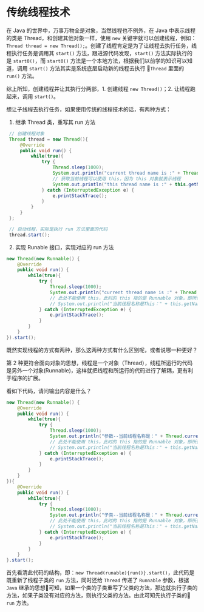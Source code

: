 # 传统线程技术

在 Java 的世界中，万事万物全是对象，当然线程也不例外，在 Java 中表示线程的类是 Thread，和创建其他对象一样，使用 `new` 关键字就可以创建线程，例如：`Thread thread = new Thread();`。创建了线程肯定是为了让线程去执行任务，线程执行任务是调用其 `start()` 方法，跟进源代码发现，`start()` 方法实际执行的是 `start0()`，而 `start0()` 方法是一个本地方法，根据我们以前学的知识可以知道，调用 `start()` 方法其实是系统底层启动新的线程去执行 `Thread` 里面的 `run()` 方法。

综上所知，创建线程并让其执行分两部，1. 创建线程 `new Thread()`；2. 让线程跑起来，调用 `start()`。

想让子线程去执行任务，如果使用传统的线程技术的话，有两种方式：

1. 继承 Thread 类，重写其 run 方法

```java
 // 创建线程对象
 Thread thread = new Thread(){
     @Override
     public void run() {
         while(true){
             try {
                 Thread.sleep(1000);
                 System.out.println("current thread name is :" + Thread.currentThread().getName());
                 // 获取当前线程可以使用 this，因为 this 对象就表示线程
                 System.out.println("this thread name is :" + this.getName());
             } catch (InterruptedException e) {
                 e.printStackTrace();
             }
         }
     }
 };

 // 启动线程，实际是执行 run 方法里面的代码
 thread.start();
```

2. 实现 Runable 接口，实现对应的 run 方法

```java
new Thread(new Runnable() {
    @Override
    public void run() {
        while(true){
            try {
                Thread.sleep(1000);
                System.out.println("current thread name is :" + Thread.currentThread().getName());
                // 此处不能使用 this，此时的 this 指的是 Runnable 对象，即所要执行的代码的宿主对象
                // System.out.println("当前线程名称是This：" + this.getName());
            } catch (InterruptedException e) {
                e.printStackTrace();
            }
        }
    }
}).start();
```

既然实现线程的方式有两种，那么这两种方式有什么区别呢，或者说哪一种更好？

第 2 种更符合面向对象的思想，线程是一个对象（Thread），线程所运行的代码是另外一个对象(Runnable)，这样就把线程和所运行的代码进行了解耦，更有利于程序的扩展。

看如下代码，请问输出内容是什么？

```java
new Thread(new Runnable() {
    @Override
    public void run() {
        while(true){
            try {
                Thread.sleep(1000);
                System.out.println("参数--当前线程名称是：" + Thread.currentThread().getName());
                // 此处不能使用 this，此时的 this 指的是 Runnable 对象，即所要执行的代码的宿主对象
                // System.out.println("当前线程名称是This：" + this.getName());
            } catch (InterruptedException e) {
                e.printStackTrace();
            }
        }
    }
}){
    @Override
    public void run() {
        while(true){
            try {
                Thread.sleep(1000);
                System.out.println("子类--当前线程名称是：" + Thread.currentThread().getName());
                // 此处不能使用 this，此时的 this 指的是 Runnable 对象，即所要执行的代码的宿主对象
                // System.out.println("当前线程名称是This：" + this.getName());
            } catch (InterruptedException e) {
                e.printStackTrace();
            }
        }
    }
}.start();
```

首先看清此代码的结构，即：`new Thread(runable){run()}.start()`，此代码是既重新了线程子类的 `run` 方法，同时还给 `Thread` 传递了 `Runnable` 参数，根据 `Java` 继承的思想可知，如果一个类的子类重写了父类的方法，那边就执行子类的方法，如果子类没有对应的方法，则执行父类的方法。由此可知先执行子类的 `run` 方法。
